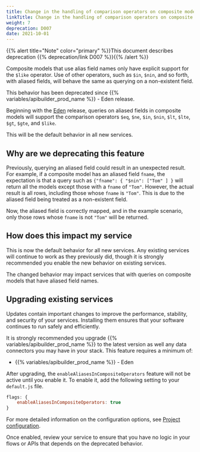 ```yaml
---
title: Change in the handling of comparison operators on composite models
linkTitle: Change in the handling of comparison operators on composite models
weight: 7
deprecation: D007
date: 2021-10-01
---
```


{{% alert title="Note" color="primary" %}}This document describes deprecation {{% deprecation/link D007 %}}{{% /alert %}}

Composite models that use alias field names only have explicit support for the `$like` operator. Use of other operators, such as `$in`, `$nin`, and so forth, with aliased fields, will behave the same as querying on a non-existent field.

This behavior has been deprecated since {{% variables/apibuilder_prod_name %}} - Eden release.

Beginning with the [Eden](/docs/release_notes/eden) release, queries on aliased fields in composite models will support the comparison operators `$eq`, `$ne`, `$in`, `$nin`, `$lt`, `$lte`, `$gt`, `$gte`, and `$like`.

This will be the default behavior in all new services.

## Why are we deprecating this feature

Previously, querying an aliased field could result in an unexpected result. For example, if a composite model has an aliased field `fname`, the expectation is that a query such as `{"fname": { "$nin": ["Tom" ] }` will return all the models except those with a `fname` of `"Tom"`. However, the actual result is all rows, including those whose `fname` is `"Tom"`. This is due to the aliased field being treated as a non-existent field.

Now, the aliased field is correctly mapped, and in the example scenario, only those rows whose `fname` is not `"Tom"` will be returned.

## How does this impact my service

This is now the default behavior for all new services. Any existing services will continue to work as they previously did, though it is strongly recommended you enable the new behavior on existing services.

The changed behavior may impact services that with queries on composite models that have aliased field names.

## Upgrading existing services

Updates contain important changes to improve the performance, stability, and security of your services. Installing them ensures that your software continues to run safely and efficiently.

It is strongly recommended you upgrade {{% variables/apibuilder_prod_name %}} to the latest version as well any data connectors you may have in your stack. This feature requires a minimum of:

* {{% variables/apibuilder_prod_name %}} - Eden

After upgrading, the `enableAliasesInCompositeOperators` feature will not be active until you enable it. To enable it, add the following setting to your `default.js` file.

```javascript
flags: {
    enableAliasesInCompositeOperators: true
}
```

For more detailed information on the configuration options, see [Project configuration](/docs/developer_guide/project/configuration/project_configuration/#flags).

Once enabled, review your service to ensure that you have no logic in your flows or APIs that depends on the deprecated behavior.
